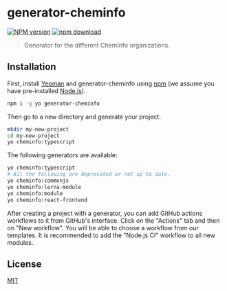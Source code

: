 # generator-cheminfo

[![NPM version][npm-image]][npm-url]
[![npm download][download-image]][download-url]

> Generator for the different ChemInfo organizations.

## Installation

First, install [Yeoman](https://yeoman.io) and generator-cheminfo using [npm](https://www.npmjs.com/) (we assume you have pre-installed [Node.js](https://nodejs.org/)).

```bash
npm i -g yo generator-cheminfo
```

Then go to a new directory and generate your project:

```bash
mkdir my-new-project
cd my-new-project
yo cheminfo:typescript
```

The following generators are available:

```bash
yo cheminfo:typescript
# All the following are deprecated or not up to date.
yo cheminfo:commonjs
yo cheminfo:lerna-module
yo cheminfo:module
yo cheminfo:react-frontend
```

After creating a project with a generator, you can add GitHub actions workflows
to it from GitHub's interface. Click on the "Actions" tab and then on "New workflow".
You will be able to choose a workflow from our templates. It is recommended to
add the "Node.js CI" workflow to all new modules.

## License

[MIT](./LICENSE)

[npm-image]: https://badge.fury.io/js/generator-cheminfo.svg
[npm-url]: https://npmjs.org/package/generator-cheminfo
[download-image]: https://img.shields.io/npm/dm/generator-cheminfo.svg?style=flat-square
[download-url]: https://npmjs.org/package/generator-cheminfo
